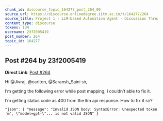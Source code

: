 ```yaml
---
chunk_id: discourse_topic_164277_post_264_00
source_url: https://discourse.onlinedegree.iitm.ac.in/t/164277/264
source_title: Project 1 - LLM-based Automation Agent - Discussion Thread [TDS Jan 2025]
content_type: discourse
tokens: 134
username: 23f2005419
post_number: 264
topic_id: 164277
---
```


## Post #264 by 23f2005419

**Direct Link**: [Post #264](https://discourse.onlinedegree.iitm.ac.in/t/164277/264)

Hi @Jivraj, @carlton, @Saransh_Saini sir,

I’m getting the following error while post mapping, I couldn’t able to fix it.

I’m getting status code as 400 from the llm api response. How to fix it sir?

` "json": {
 "message": "Invalid JSON body: SyntaxError: Unexpected token 'm', \"model=gpt-\"... is not valid JSON"
 }
`
